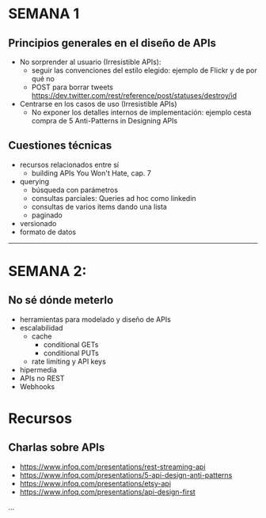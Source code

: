 # SEMANA 1

## Principios generales en el diseño de APIs

- No sorprender al usuario (Irresistible APIs): 
  - seguir las convenciones del estilo elegido: ejemplo de Flickr y de por qué no
  - POST para borrar tweets https://dev.twitter.com/rest/reference/post/statuses/destroy/id
- Centrarse en los casos de uso (Irresistible APIs)
   * No exponer los detalles internos de implementación: ejemplo cesta compra de 5 Anti-Patterns in Designing APIs 

## Cuestiones técnicas

- recursos relacionados entre sí
    - building APIs You Won't Hate, cap. 7
- querying
  - búsqueda con parámetros
  - consultas parciales: Queries ad hoc como linkedin
  - consultas de varios items dando una lista
  - paginado
- versionado
- formato de datos


---

# SEMANA 2:

## No sé dónde meterlo

- herramientas para modelado y diseño de APIs
- escalabilidad
    + cache
        * conditional GETs
        * conditional PUTs
    + rate limiting y API keys
- hipermedia
- APIs no REST
- Webhooks


# Recursos

## Charlas sobre APIs

- https://www.infoq.com/presentations/rest-streaming-api
- https://www.infoq.com/presentations/5-api-design-anti-patterns
- https://www.infoq.com/presentations/etsy-api
- https://www.infoq.com/presentations/api-design-first


...